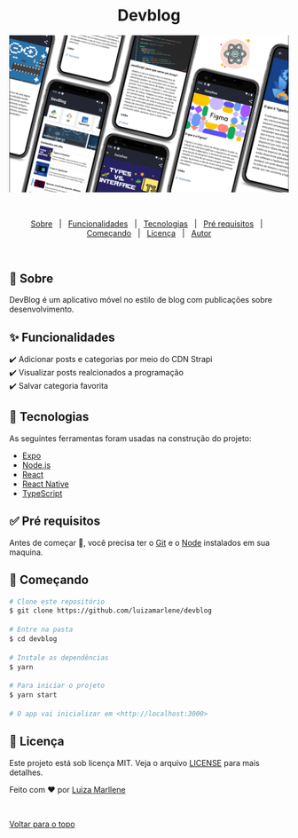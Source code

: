 <h1 align="center">Devblog</h1>
<div align="center" id="top"> 
  <img src="./DEVbLOG.png" alt="Devblog" />

  &#xa0;

  <!-- <a href="https://devblog.netlify.com">Demo</a> -->
</div>



<!-- Status -->

<!-- <h4 align="center"> 
	🚧  Devblog 🚀 Em construção...  🚧
</h4> 

<hr> -->

<p align="center">
  <a href="#dart-sobre">Sobre</a> &#xa0; | &#xa0; 
  <a href="#sparkles-funcionalidades">Funcionalidades</a> &#xa0; | &#xa0;
  <a href="#rocket-tecnologias">Tecnologias</a> &#xa0; | &#xa0;
  <a href="#white_check_mark-pré-requisitos">Pré requisitos</a> &#xa0; | &#xa0;
  <a href="#checkered_flag-começando">Começando</a> &#xa0; | &#xa0;
  <a href="#memo-licença">Licença</a> &#xa0; | &#xa0;
  <a href="https://github.com/luizamarlene" target="_blank">Autor</a>
</p>

<br>

## :dart: Sobre ##

DevBlog é um aplicativo móvel no estilo de blog com publicações sobre desenvolvimento. 

## :sparkles: Funcionalidades ##

:heavy_check_mark: Adicionar posts e categorias por meio do CDN Strapi\
:heavy_check_mark: Visualizar posts realcionados a programação\
:heavy_check_mark: Salvar categoria favorita

## :rocket: Tecnologias ##

As seguintes ferramentas foram usadas na construção do projeto:

- [Expo](https://expo.io/)
- [Node.js](https://nodejs.org/en/)
- [React](https://pt-br.reactjs.org/)
- [React Native](https://reactnative.dev/)
- [TypeScript](https://www.typescriptlang.org/)

## :white_check_mark: Pré requisitos ##

Antes de começar :checkered_flag:, você precisa ter o [Git](https://git-scm.com) e o [Node](https://nodejs.org/en/) instalados em sua maquina.

## :checkered_flag: Começando ##

```bash
# Clone este repositório
$ git clone https://github.com/luizamarlene/devblog

# Entre na pasta
$ cd devblog

# Instale as dependências
$ yarn

# Para iniciar o projeto
$ yarn start

# O app vai inicializar em <http://localhost:3000>
```

## :memo: Licença ##

Este projeto está sob licença MIT. Veja o arquivo [LICENSE](LICENSE.md) para mais detalhes.


Feito com :heart: por <a href="https://github.com/luizamarlene" target="_blank">Luiza Marllene</a>

&#xa0;

<a href="#top">Voltar para o topo</a>
